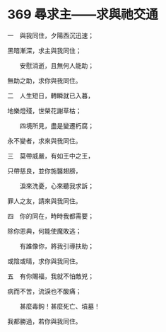 # 369 尋求主——求與祂交通

一　與我同住，夕陽西沉迅速；

黑暗漸深，求主與我同住；

　　安慰消逝，且無何人能助；

無助之助，求你與我同住。

二　人生短日，轉瞬就已入暮，

地樂燈殘，世榮花謝草枯；

　　四境所見，盡是變遷朽腐；

永不變者，求來與我同住。

三　莫帶威嚴，有如王中之王，

只帶慈良，並你施醫翅膀，

　　淚來洗憂，心來聽我求訴；

罪人之友，請來與我同住。

四　你的同在，時時我都需要；

除你恩典，何能使魔敗逃；

　　有誰像你，將我引導扶助；

或陰或晴，求你與我同住。

五　有你賜福，我就不怕敵兇；

病而不苦，流淚也不酸痛；

　　甚麼毒鉤！甚麼死亡、墳墓！

我都勝過，若你與我同住。

